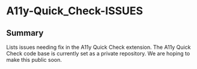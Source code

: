 # A11y-Quick_Check-ISSUES
## Summary
Lists issues needing fix in the A11y Quick Check extension.
The A11y Quick Check code base is currently set as a private repository. We are hoping to make this public soon.

